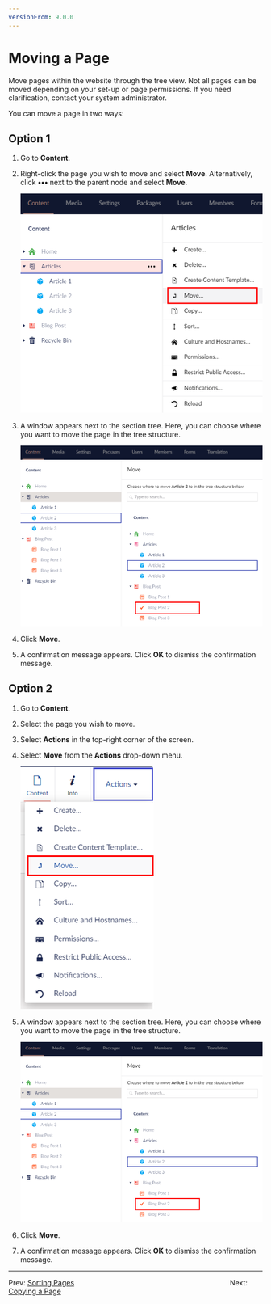 ```yaml
---
versionFrom: 9.0.0
---
```


# Moving a Page

Move pages within the website through the tree view. Not all pages can be moved depending on your set-up or page permissions. If you need clarification, contact your system administrator.

You can move a page in two ways:

## Option 1

1. Go to **Content**.
2. Right-click the page you wish to move and select **Move**. Alternatively, click **•••** next to the parent node and select **Move**.

    ![Move Menu 1](images/Move-menu-v9.png)
3. A window appears next to the section tree. Here, you can choose where you want to move the page in the tree structure.

     ![Move Option 1](images/Move-options-v9.png)

4. Click **Move**.
5. A confirmation message appears. Click **OK** to dismiss the confirmation message.

## Option 2

1. Go to **Content**.
2. Select the page you wish to move.
3. Select **Actions** in the top-right corner of the screen.
4. Select **Move** from the **Actions** drop-down menu.

    ![Actions Menu](images/Actions-menu-v9.png)

5. A window appears next to the section tree. Here, you can choose where you want to move the page in the tree structure.

     ![Move Option 1](images/Move-options-v9.png)

6. Click **Move**.
7. A confirmation message appears. Click **OK** to dismiss the confirmation message.

---

Prev: [Sorting Pages](../Ordering-Pages/index-v9.md) &emsp; &emsp; &emsp; &emsp; &emsp; &emsp; &emsp; &emsp; &emsp; &emsp; &emsp; &emsp; &emsp; &emsp; &emsp; &emsp; &emsp; Next: [Copying a Page](../Copying-a-Page/index-v9.md)
